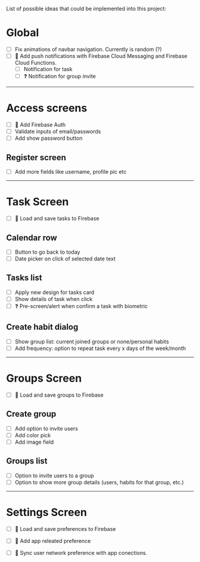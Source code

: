 List of possible ideas that could be implemented into this project:



# Global
- [ ] Fix animations of navbar navigation. Currently is random (?)
- [ ] 🔸 Add push notifications with Firebase Cloud Messaging and Firebase Cloud Functions.
  - [ ] Notification for task
  - [ ] ❓ Notification for group invite  

---
# Access screens
- [ ] 🔸 Add Firebase Auth
- [ ] Validate inputs of email/passwords
- [ ] Add show password button
## Register screen
- [ ] Add more fields like username, profile pic etc

---
# Task Screen
- [ ] 🔸 Load and save tasks to Firebase
## Calendar row
- [ ] Button to go back to today
- [ ] Date picker on click of selected date text 
## Tasks list
- [ ] Apply new design for tasks card
- [ ] Show details of task when click
- [ ] ❓ Pre-screen/alert when confirm a task with biometric 
## Create habit dialog
- [ ] Show group list: current joined groups or none/personal habits
- [ ] Add frequency: option to repeat task every x days of the week/month

---
# Groups Screen
- [ ] 🔸 Load and save groups to Firebase
## Create group
- [ ] Add option to invite users
- [ ] Add color pick
- [ ] Add image field
## Groups list
- [ ] Option to invite users to a group
- [ ] Option to show more group details (users, habits for that group, etc.)

---
# Settings Screen
- [ ] 🔸 Load and save preferences to Firebase
- [ ] 🔸 Add app releated preference
- [ ] 🔸 Sync user network preference with app conections.







